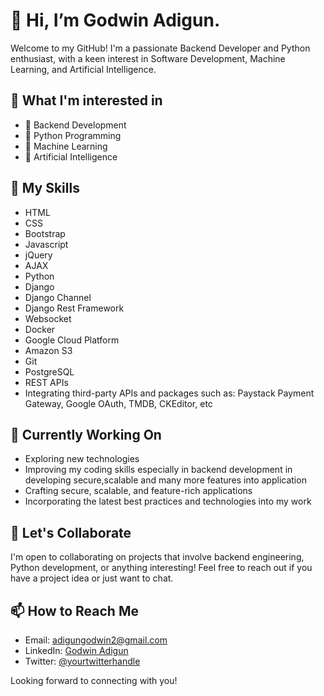 # 👋 Hi, I’m Godwin Adigun.

Welcome to my GitHub! I'm a passionate Backend Developer and Python enthusiast, with a keen interest in Software Development, Machine Learning, and Artificial Intelligence.

## 👀 What I'm interested in

- 🚀 Backend Development
- 🐍 Python Programming
- 🤖 Machine Learning
- 🧠 Artificial Intelligence

## 🌱 My Skills

- HTML
- CSS
- Bootstrap
- Javascript
- jQuery
- AJAX
- Python
- Django
- Django Channel
- Django Rest Framework
- Websocket
- Docker
- Google Cloud Platform
- Amazon S3
- Git
- PostgreSQL
- REST APIs
- Integrating third-party APIs and packages such as: Paystack Payment Gateway, Google OAuth, TMDB, CKEditor, etc

## 💼 Currently Working On

- Exploring new technologies
- Improving my coding skills especially in backend development in developing secure,scalable and many more features into application
- Crafting secure, scalable, and feature-rich applications
- Incorporating the latest best practices and technologies into my work

## 💞 Let's Collaborate

I'm open to collaborating on projects that involve backend engineering, Python development, or anything interesting! Feel free to reach out if you have a project idea or just want to chat.

## 📫 How to Reach Me

- Email: adigungodwin2@gmail.com
- LinkedIn: [Godwin Adigun](https://linkedin.com/in/godwin-adigun-b5a138219)
- Twitter: [@yourtwitterhandle](https://twitter.com/toshirothethird)

Looking forward to connecting with you!

<!---
Goddy01/Goddy01 is a ✨ special ✨ repository because its `README.md` (this file) appears on your GitHub profile.
You can click the Preview link to take a look at your changes.
--->
